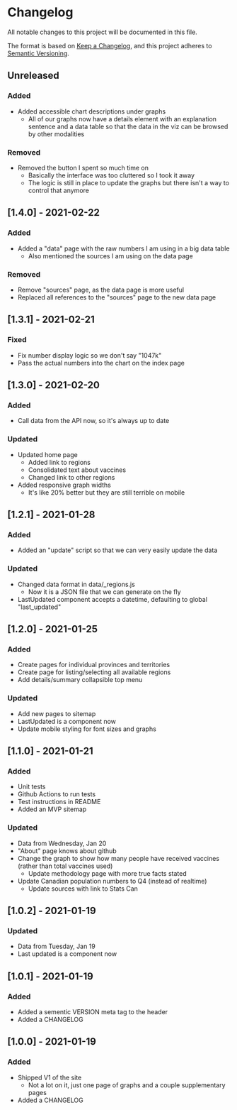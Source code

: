 # Changelog

All notable changes to this project will be documented in this file.

The format is based on [Keep a Changelog](https://keepachangelog.com/en/1.0.0/),
and this project adheres to [Semantic Versioning](https://semver.org/spec/v2.0.0.html).

## Unreleased

### Added

- Added accessible chart descriptions under graphs
  - All of our graphs now have a details element with an explanation sentence and a data table so that the data in the viz can be browsed by other modalities

### Removed

- Removed the button I spent so much time on
  - Basically the interface was too cluttered so I took it away
  - The logic is still in place to update the graphs but there isn't a way to control that anymore

## [1.4.0] - 2021-02-22

### Added

- Added a "data" page with the raw numbers I am using in a big data table
  - Also mentioned the sources I am using on the data page

### Removed

- Remove "sources" page, as the data page is more useful
- Replaced all references to the "sources" page to the new data page

## [1.3.1] - 2021-02-21

### Fixed

- Fix number display logic so we don't say "1047k"
- Pass the actual numbers into the chart on the index page

## [1.3.0] - 2021-02-20

### Added

- Call data from the API now, so it's always up to date

### Updated

- Updated home page
  - Added link to regions
  - Consolidated text about vaccines
  - Changed link to other regions
- Added responsive graph widths
  - It's like 20% better but they are still terrible on mobile

## [1.2.1] - 2021-01-28

### Added

- Added an "update" script so that we can very easily update the data

### Updated

- Changed data format in data/_regions.js
  - Now it is a JSON file that we can generate on the fly
- LastUpdated component accepts a datetime, defaulting to global "last_updated"


## [1.2.0] - 2021-01-25

### Added

- Create pages for individual provinces and territories
- Create page for listing/selecting all available regions
- Add details/summary collapsible top menu

### Updated

- Add new pages to sitemap
- LastUpdated is a component now
- Update mobile styling for font sizes and graphs

## [1.1.0] - 2021-01-21

### Added

- Unit tests
- Github Actions to run tests
- Test instructions in README
- Added an MVP sitemap

### Updated

- Data from Wednesday, Jan 20
- "About" page knows about github
- Change the graph to show how many people have received vaccines (rather than total vaccines used)
  - Update methodology page with more true facts stated
- Update Canadian population numbers to Q4 (instead of realtime)
  - Update sources with link to Stats Can

## [1.0.2] - 2021-01-19

### Updated

- Data from Tuesday, Jan 19
- Last updated is a component now

## [1.0.1] - 2021-01-19

### Added

- Added a sementic VERSION meta tag to the header
- Added a CHANGELOG

## [1.0.0] - 2021-01-19

### Added

- Shipped V1 of the site
  - Not a lot on it, just one page of graphs and a couple supplementary pages
- Added a CHANGELOG

